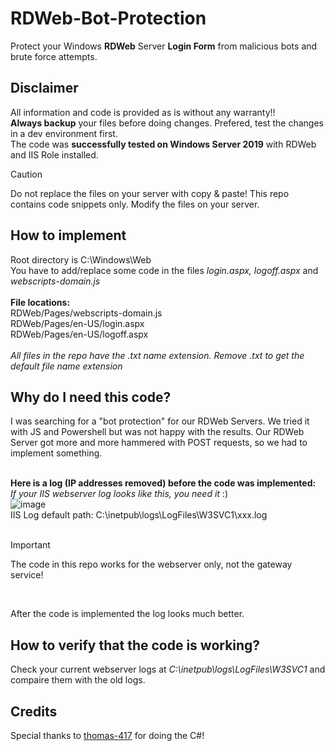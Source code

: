 # RDWeb-Bot-Protection
Protect your Windows **RDWeb** Server **Login Form** from malicious bots and brute force attempts.

## Disclaimer
All information and code is provided as is without any warranty!!<br>
**Always backup** your files before doing changes. Prefered, test the changes in a dev environment first.<br>
The code was **successfully tested on Windows Server 2019** with RDWeb and IIS Role installed.<br>

> [!CAUTION]
> Do not replace the files on your server with copy & paste! This repo contains code snippets only. Modify the files on your server.


## How to implement
Root directory is C:\Windows\Web\
You have to add/replace some code in the files *login.aspx, logoff.aspx* and *webscripts-domain.js*<br><br>
**File locations:**<br>
RDWeb/Pages/webscripts-domain.js<br>
RDWeb/Pages/en-US/login.aspx<br>
RDWeb/Pages/en-US/logoff.aspx<br><br>
*All files in the repo have the .txt name extension. Remove .txt to get the default file name extension*

## Why do I need this code?
I was searching for a "bot protection" for our RDWeb Servers. We tried it with JS and Powershell but was not happy with the results.
Our RDWeb Server got more and more hammered with POST requests, so we had to implement something.<br><br>

**Here is a log (IP addresses removed) before the code was implemented:**<br>
*If your IIS webserver log looks like this, you need it* :) <br>
![image](https://github.com/sysadmin0815/RDWeb-Bot-Protection/assets/81157346/b4c42f42-abad-46f3-90cc-eb6bf85eabb5)
<br>IIS Log default path: C:\inetpub\logs\LogFiles\W3SVC1\xxx.log<br><br>
> [!IMPORTANT]
> The code in this repo works for the webserver only, not the gateway service!
<br>


After the code is implemented the log looks much better.

## How to verify that the code is working?
Check your current webserver logs at *C:\inetpub\logs\LogFiles\W3SVC1* and compaire them with the old logs.

## Credits
Special thanks to [thomas-417](https://github.com/thomas-417) for doing the C#!



